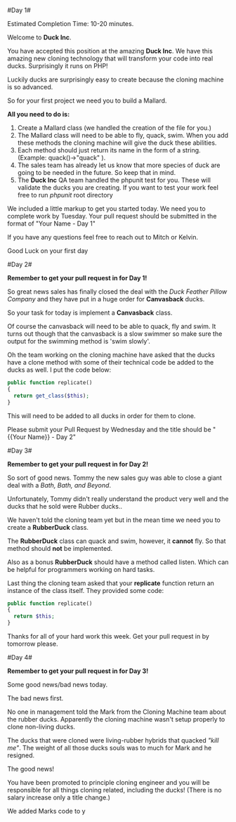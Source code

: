 #Day 1#

Estimated Completion Time: 10-20 minutes.

Welcome to **Duck Inc**.

You have accepted this position at the amazing **Duck Inc**. We have this amazing new cloning technology that will transform your code into real ducks. Surprisingly it runs on PHP!

Luckily ducks are surprisingly easy to create because the cloning machine is so advanced. 

So for your first project we need you to build a Mallard.

**All you need to do is:**

 1. Create a Mallard class (we handled the creation of the file for you.)
 2. The Mallard class will need to be able to fly, quack, swim. When you add these methods the cloning machine will give the duck these abilities.
 3. Each method should just return its name in the form of a string. (Example: quack()->"quack" ).
 4. The sales team has already let us know that more species of duck are going to be needed in the future. So keep that in mind.
 5. The **Duck Inc** QA team handled the phpunit test for you. These will validate the ducks you are creating. If you want to test your work feel free to run _phpunit_ root directory

We included a little markup to get you started today. We need you to complete work by Tuesday. Your pull request should be submitted in the format of "Your Name - Day 1"

If you have any questions feel free to reach out to Mitch or Kelvin.

Good Luck on your first day

#Day 2#

**Remember to get your pull request in for Day 1!**

So great news sales has finally closed the deal with the _Duck Feather Pillow Company_ and they have put in a huge order for **Canvasback** ducks.

So your task for today is implement a **Canvasback** class.

Of course the canvasback will need to be able to quack, fly and swim. It turns out though that the canvasback is a slow swimmer so make sure the output for the swimming method is 'swim slowly'.

Oh the team working on the cloning machine have asked that the ducks have a clone method with some of their technical code be added to the ducks as well. I put the code below:

```php
public function replicate()
{
  return get_class($this);
}
```

This will need to be added to all ducks in order for them to clone.

Please submit your Pull Request by Wednesday and the title should be "{{Your Name}} - Day 2" 

#Day 3#

**Remember to get your pull request in for Day 2!**

So sort of good news. Tommy the new sales guy was able to close a giant deal with a _Bath, Bath, and Beyond_. 

Unfortunately, Tommy didn't really understand the product very well and the ducks that he sold were Rubber ducks..

We haven't told the cloning team yet but in the mean time we need you to create a **RubberDuck** class.

The **RubberDuck** class can quack and swim, however, it **cannot** fly. So that method should **not** be implemented. 

Also as a bonus **RubberDuck** should have a method called listen. Which can be helpful for programmers working on hard tasks.

Last thing the cloning team asked that your __replicate__ function return an instance of the class itself. They provided some code:

```php
public function replicate()
{
  return $this;
}
```

Thanks for all of your hard work this week. Get your pull request in by tomorrow please.

#Day 4#

**Remember to get your pull request in for Day 3!**

Some good news/bad news today. 

The bad news first.

No one in management told the Mark from the Cloning Machine team about the rubber ducks. Apparently the cloning machine wasn't setup properly to clone non-living ducks.

The ducks that were cloned were living-rubber hybrids that quacked _"kill me"_. The weight of all those ducks souls was to much for Mark and he resigned.

The good news!

You have been promoted to principle cloning engineer and you will be responsible for all things cloning related, including the ducks! (There is no salary increase only a title change.)

We added Marks code to y


